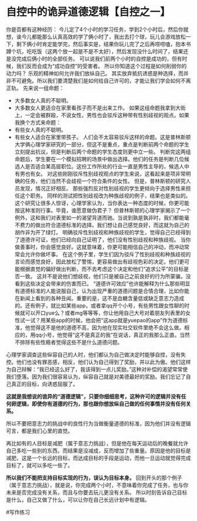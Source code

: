 # 自控中的诡异道德逻辑【自控之一】
你是否都有这种经历：
今儿定了4个小时的学习任务，学到2个小时后，然后你就想，诶今儿都能那么认真高效的学了俩小时了，我出去打个球，玩儿会游戏放松一下，剩下俩小时肯定能学完，然后事实是，结果你玩儿完了之后再唠唠嗑，抱本书蹲个坑，吃吃饭（这两个放一起是不是不太好），然后发现没什么时间了，结果还是没完成后俩小时的全部任务。
可以说我们前两个小时的自控是成功的，但有时候，我们反而会成为“成功自控”的受害者。
所以你知道这个过程是如何削弱你的动力吗？
乐观的精神如何允许我们放纵自己。
其实放弃抵抗诱惑是种选择，而并非不可避免。所以我们要清楚我们是如何给自己许可的，才能让我们学会如何不离正轨。
先来说一组命题：
* 大多数女人真的不聪明。
* 大多数女人更适合在家里看孩子而不是出来工作。
如果这组命题我拿到大街上，一定会被群殴，不说女性，男性也会驳斥这种带有性别歧视的观点。如果我换个方式来命题：
* 有些女人真的不聪明。
* 有些女人适合在家里带孩子。
人们会不太容易驳斥这样的命题。这是普林斯顿大学俩心理学家研究的一部分，但这不是重点，重点是判断前两个命题的学生立刻提出抗议，但是判断后两个命题的学生态度则更中立一些。
判断完这两组命题后，学生要在一个模拟招聘的场景中做出选择。他们的任务是判断几位候选人是否适合某高层职位。这份工作所处的行业一直是男性主导的，候选人中有男也有女。
对这些刚刚驳斥性别歧视观点的学生来说，这看起来是项非常明确的任务，他们当然不会歧视一个符合条件的女性。
但是，普林斯顿的研究人员发现，情况正好相反。
那些强烈反对性别歧视的学生更倾向于选择男性来担任这个职务。
同样的测试把性别歧视改为种族歧视的例子，结果也是类似的。
这个研究让很多人惊讶，心理学家认为，当你表达一种态度的时候，你更可能按这种准则行事。毕竟，谁愿意做伪君子？
但普林斯顿的心理学家揭示了一个例外，这和我们对表里如一的渴望背道而驰。当说到孰是孰非时，我们都能毫不费力的做出符合道德标准的选择。我们想让自己感觉良好，而这就为自己的胡作非为开了绿灯。
明确驳斥性别歧视和种族歧视的学生，觉得自己已经得到了道德许可证，他们已经向自己证明了，他们没有性别歧视和种族歧视。
当你做善事时，你会感觉良好。这就意味着，你更可能相信自己的冲动，而冲动常常会允许你做坏事。
在这个例子里，学生们因为驳斥了性别歧视和种族歧视的言论而感觉良好，因此放松了警惕，更容易做出有歧视色彩的决定。他们更可能根据直觉的偏好做出判断，而不去考虑这个决定和他们“追求公平”的目标是否一致。
这并不是说他们想歧视，他们只是被自己之前良好的行为所蒙骗，没看到这些决定会带来的伤害而已。
“道德许可效应”也许能解释为什么那些明显有道德标准的人能说服自己，认为出现严重的道德问题是合情合理，比如你能在新闻上看到的各种丑闻。重要的是，这不是血糖含量低或缺乏意志力造成的。还有例子，就比如某些app，或者拿qq开个小号，有些男性跟女性聊的时候就可以开口yue么？或者mg等等等，你让他用自己大号对着朋友列表里的女性试一试？用某些app的时候，他会把“这app就是yuepao的app”作为道德标准，他觉得这不是他的道德不高，因为他在现实社交软件里绝不会这么做。相应的，用qq小号，他觉得“这不是真正的我”在说话，真正的我那么正直。当然不排除有些性瘾者觉得这些不是什么道德问题。

心理学家调查这些纵容自己的人时，他们都认为自己做决定时能够自控，没有失控。他们也没有罪恶感，相反，他们认为自己得到了奖励，并以此为傲。他们这样为自己辩解：“我已经这么好了，我该得到一点儿奖励。”这种对补偿的渴望常常使我们堕落。因为我们很容易认为，纵容自己就是对美德最好的奖励。我们忘记了自己真正的目标，向诱惑屈服了。

**这就是我想说的诡异的“道德逻辑”，只要你细细思考，这种许可的逻辑并没有任何卵逻辑，即使你有道德的行为，那也跟你想放纵自己做的任何事情并没有任何关系。**

所以不要把意志力的挑战中的良性行为当做衡量道德的标准，因为他们并没有逻辑可言，都是我们心里的直觉。

再比如有的人目标是减肥（属于意志力挑战），但是他在每天运动后的晚餐就允许自己多吃一些别的东西，而结果是没减成，反而增加了些重量。原因是他的目标是减肥，这是一个长远的目标，而达成目标的手段是运动，而他一旦运动就觉得完成目标了，就可以多吃一些了。

**所以我们不能把支持目标实现的行为，误认为目标本身。**
回到开头的那个例子（属于意志力挑战），就是说，你完成两个小时，不意味着你完成了任务，也与你未来是否完成没有关系，而且与你要去玩儿更没有关系。
所以时刻告诉自己目标是什么，自己又做了什么，可以让你在自己长远计划中有逻辑。


#写作练习